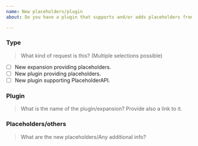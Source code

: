 ```yaml
---
name: New placeholders/plugin
about: Do you have a plugin that supports and/or adds placeholders from/to PlaceholderAPI and that isn't on the wiki? Use this template!

---
```


### Type
> What kind of request is this? (Multiple selections possible)
<!-- Select the right option by replacing [ ] with [x] -->
<!-- For an update of an already listed plugin, use the "Request change" template -->

- [ ] New expansion providing placeholders.
- [ ] New plugin providing placeholders.
- [ ] New plugin supporting PlaceholderAPI.

### Plugin
> What is the name of the plugin/expansion?
> Provide also a link to it.
<!-- Please type below this line -->

### Placeholders/others
> What are the new placeholders/Any additional info?
<!-- Please type below this line -->
